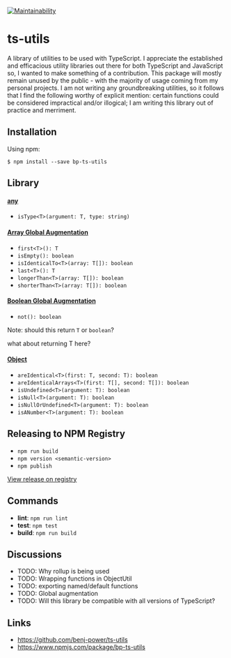 [![Maintainability](https://api.codeclimate.com/v1/badges/0ca7640d58873389be60/maintainability)](https://codeclimate.com/github/benj-power/ts-utils/maintainability)

# ts-utils
A library of utilities to be used with TypeScript. I appreciate the established and efficacious utility
libraries out there for both TypeScript and JavaScript so, I wanted to make something of a contribution. 
This package will mostly remain unused by the public - with the majority of usage coming from my
personal projects. I am not writing any groundbreaking utilities, so it follows that I find the
following worthy of explicit mention: certain functions could be considered impractical and/or
illogical; I am writing this library out of practice and merriment.

## Installation
Using npm:
```shell
$ npm install --save bp-ts-utils
```

## Library
#### [any](src/anything/anything.util.ts)
- `isType<T>(argument: T, type: string)`

#### [Array Global Augmentation](src/array/array.global.augmentation.ts)
- `first<T>(): T`
- `isEmpty(): boolean`
- `isIdenticalTo<T>(array: T[]): boolean`
- `last<T>(): T`
- `longerThan<T>(array: T[]): boolean`
- `shorterThan<T>(array: T[]): boolean`

#### [Boolean Global Augmentation](src/boolean/boolean.global.augmentation.ts)
- `not(): boolean`

Note: should this return `T` or `boolean`?

what about returning T here?

#### [Object](src/object/object.util.ts)
- `areIdentical<T>(first: T, second: T): boolean`
- `areIdenticalArrays<T>(first: T[], second: T[]): boolean`
- `isUndefined<T>(argument: T): boolean`
- `isNull<T>(argument: T): boolean`
- `isNullOrUndefined<T>(argument: T): boolean`
- `isANumber<T>(argument: T): boolean`

## Releasing to NPM Registry
- `npm run build`
- `npm version <semantic-version>`
- `npm publish`

[View release on registry](https://www.npmjs.com/package/bp-ts-utils?activeTab=versions)

## Commands
- **lint**: `npm run lint`
- **test**: `npm test`
- **build**: `npm run build`

## Discussions
- TODO: Why rollup is being used
- TODO: Wrapping functions in ObjectUtil 
- TODO: exporting named/default functions 
- TODO: Global augmentation
- TODO: Will this library be compatible with all versions of TypeScript?   

## Links
- https://github.com/benj-power/ts-utils
- https://www.npmjs.com/package/bp-ts-utils
